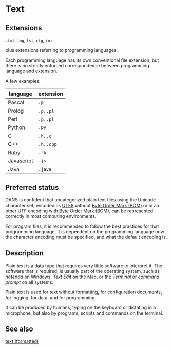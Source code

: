 # Text

## Extensions

`.txt`, `log`, `lst`, `cfg`, `ini`

plus extensions referring to programming languages.

Each programming language has its own conventional file extension, but there is
no strictly enforced correspondence between programming language and extension.

A few examples:

language | extension
--- | ---
Pascal | `.p`
Prolog | `.p`, `.pl`
Perl | `.p`, `.pl`
Python | `.py`
C | `.h`, `.c`
C++ | `.h`, `.cpp`
Ruby | `.rb`
Javascript | `.js`
Java | `.java`

## Preferred status

DANS is confident that uncategorized plain text files
using the Unicode character set,
encoded as
[UTF8]({{wikipedia}}/UTF-8)
without
[Byte Order Mark (BOM)]({{wikipedia}}/Byte_order_mark)
or in an other UTF encoding with
[Byte Order Mark (BOM)]({{wikipedia}}/Byte_order_mark),
can be represented correctly in most computing environments.

For program files, it is recommended to follow the best practices for
that programming language.
It is dependent on the programming language how the character encoding must be
specified, and what the default encoding is.

## Description

Plain text is a data type that requires very little software to interpret it.
The software that is required, is usually part of the operating system, such 
as *notepad* on Windows, *Text Edit* on the Mac, or the *Terminal* or *command
prompt* on all systems.

Plain text is used for text without formatting, for configuration documents,
for logging, for data, and for programming.

It can be produced by humans, typing on the keyboard or dictating in a
microphone, but also by programs, scripts and commands on the terminal.


## See also

[text (formatted)](../dataTypes/formattedText.md)

